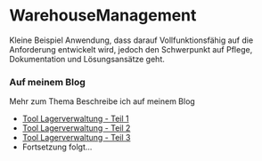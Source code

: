 # WarehouseManagement
Kleine Beispiel Anwendung, dass darauf Vollfunktionsfähig auf die Anforderung entwickelt wird, jedoch den Schwerpunkt auf Pflege, Dokumentation und Lösungsansätze geht.

### Auf meinem Blog
Mehr zum Thema Beschreibe ich auf meinem Blog

- [Tool Lagerverwaltung - Teil 1](https://meineweltinmeinemkopf.blogspot.com/2022/08/tool-lagerverwaltung-teil-1-wiki.html)
- [Tool Lagerverwaltung - Teil 2](https://meineweltinmeinemkopf.blogspot.com/2022/08/tool-lagerverwaltung-teil-2-neue.html)
- [Tool Lagerverwaltung - Teil 3](https://meineweltinmeinemkopf.blogspot.com/2022/08/tool-lagerverwaltung-teil-3-noch-ein.html)
- Fortsetzung folgt...
